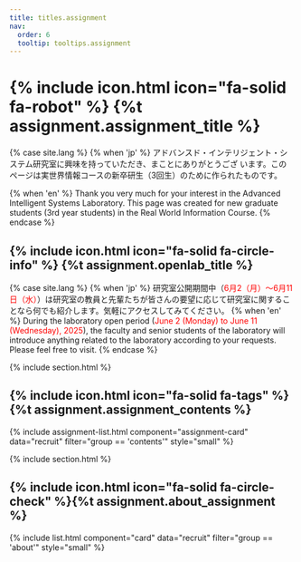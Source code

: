 ```yaml
---
title: titles.assignment
nav:
  order: 6
  tooltip: tooltips.assignment
---
```


# {% include icon.html icon="fa-solid fa-robot" %} {%t assignment.assignment_title %}
{% case site.lang %}
{% when 'jp' %}
アドバンスド・インテリジェント・システム研究室に興味を持っていただき、まことにありがとうござ います。このページは実世界情報コースの新卒研生（3回生）のために作られたものです。

{% when 'en' %}
Thank you very much for your interest in the Advanced Intelligent Systems Laboratory. This page was created for new graduate students (3rd year students) in the Real World Information Course.
{% endcase %}
## {% include icon.html icon="fa-solid fa-circle-info" %} {%t assignment.openlab_title %}
{% case site.lang %}
{% when 'jp' %}
研究室公開期間中（<span style="color:red;">6月2（月）〜6月11日（水）</span>）は研究室の教員と先輩たちが皆さんの要望に応じて研究室に関することなら何でも紹介します。気軽にアクセスしてみてください。
{% when 'en' %}
During the laboratory open period (<span style="color:red;">June 2 (Monday) to June 11 (Wednesday), 2025</span>), the faculty and senior students of the laboratory will introduce anything related to the laboratory according to your requests. Please feel free to visit.
{% endcase %}

{% include section.html %}
## {% include icon.html icon="fa-solid fa-tags" %}{%t assignment.assignment_contents %}
{% include assignment-list.html component="assignment-card" data="recruit" filter="group == 'contents'" style="small" %}

{% include section.html %}
## {% include icon.html icon="fa-solid fa-circle-check" %}{%t assignment.about_assignment %}
{% include list.html component="card" data="recruit" filter="group == 'about'" style="small" %}
